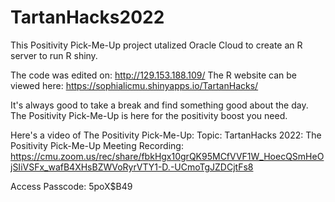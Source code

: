 # TartanHacks2022
This Positivity Pick-Me-Up project utalized Oracle Cloud to create an R server to run R shiny.

The code was edited on: http://129.153.188.109/
The R website can be viewed here: https://sophialicmu.shinyapps.io/TartanHacks/

It's always good to take a break and find something good about the day. The Positivity Pick-Me-Up is here for the positivity boost you need.

Here's a video of The Positivity Pick-Me-Up:
Topic: TartanHacks 2022: The Positivity Pick-Me-Up
Meeting Recording:
https://cmu.zoom.us/rec/share/fbkHgx10grQK95MCfVVF1W_HoecQSmHeOjSIiVSFx_wafB4XHsBZWVoRyrVTY1-D.-UCmoTgJZDCjtFs8

Access Passcode: 5poX$B49
